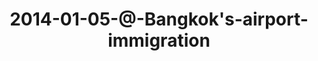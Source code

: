 ---
layout: blog
title: 2014-01-05-@-Bangkok's-airport-immigration
category: blog
lat: 13.69164
lng: 100.75062
image: https://s3-us-west-2.amazonaws.com/travels2013/2014-01-05 09:29:57 PST.jpg
observation: 20140105092957PST
---